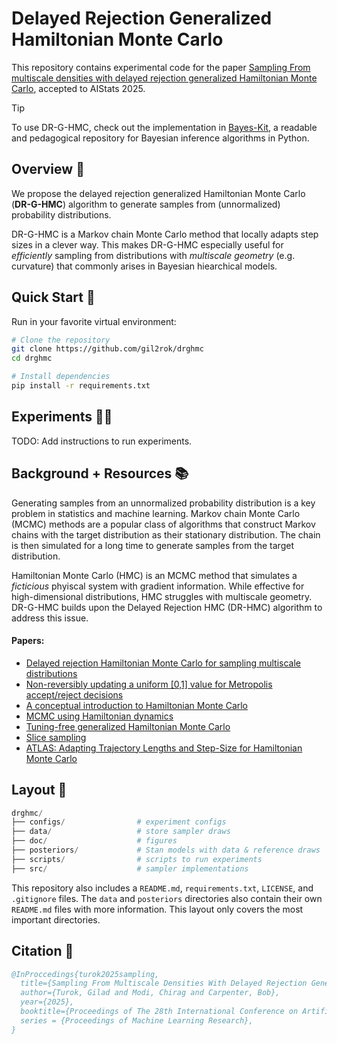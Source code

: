 # Delayed Rejection Generalized Hamiltonian Monte Carlo

This repository contains experimental code for the paper [Sampling From multiscale densities with delayed rejection generalized Hamiltonian Monte Carlo](https://arxiv.org/abs/2406.02741), accepted to AIStats 2025.

> [!TIP]
> To use DR-G-HMC, check out the implementation in [Bayes-Kit](https://github.com/flatironinstitute/bayes-kit/blob/main/bayes_kit/drghmc.py), a readable and pedagogical repository for Bayesian inference algorithms in Python.

## Overview :telescope:

We propose the delayed rejection generalized Hamiltonian Monte Carlo (**DR-G-HMC**) algorithm to generate samples from (unnormalized) probability distributions.

DR-G-HMC is a Markov chain Monte Carlo method that locally adapts step sizes in a clever way. This makes DR-G-HMC especially useful for *efficiently* sampling from distributions with *multiscale geometry* (e.g. curvature) that commonly arises in Bayesian hiearchical models.

## Quick Start :rocket:

Run in your favorite virtual environment:

```bash
# Clone the repository
git clone https://github.com/gil2rok/drghmc
cd drghmc

# Install dependencies
pip install -r requirements.txt
```

## Experiments :scientist:

TODO: Add instructions to run experiments.

## Background + Resources :books:

Generating samples from an unnormalized probability distribution is a key problem in statistics and machine learning. Markov chain Monte Carlo (MCMC) methods are a popular class of algorithms that construct Markov chains with the target distribution as their stationary distribution. The chain is then simulated for a long time to generate samples from the target distribution.

Hamiltonian Monte Carlo (HMC) is an MCMC method that simulates a *ficticious* phyiscal system with gradient information. While effective for high-dimensional distributions, HMC struggles with multiscale geometry. DR-G-HMC builds upon the Delayed Rejection HMC (DR-HMC) algorithm to address this issue.

#### Papers:
- [Delayed rejection Hamiltonian Monte Carlo for sampling multiscale distributions](https://arxiv.org/abs/2110.00610)
- [Non-reversibly updating a uniform [0,1] value for Metropolis accept/reject decisions](https://arxiv.org/abs/2001.11950)
- [A conceptual introduction to Hamiltonian Monte Carlo](https://arxiv.org/pdf/1701.02434.pdf)
- [MCMC using Hamiltonian dynamics](https://arxiv.org/pdf/1206.1901.pdf)
- [Tuning-free generalized Hamiltonian Monte Carlo](https://proceedings.mlr.press/v151/hoffman22a/hoffman22a.pdf)
- [Slice sampling](https://arxiv.org/abs/physics/0009028)
- [ATLAS: Adapting Trajectory Lengths and Step-Size for Hamiltonian Monte Carlo](https://arxiv.org/abs/2410.21587)

## Layout :open_file_folder:

```python
drghmc/
├── configs/                # experiment configs
├── data/                   # store sampler draws
├── doc/                    # figures
├── posteriors/             # Stan models with data & reference draws
├── scripts/                # scripts to run experiments
├── src/                    # sampler implementations
```

This repository also includes a `README.md`, `requirements.txt`, `LICENSE`, and `.gitignore` files. The `data` and `posteriors` directories also contain their own `README.md` files with more information. This layout only covers the most important directories.

## Citation :scroll:

```bibtex
@InProccedings{turok2025sampling,
  title={Sampling From Multiscale Densities With Delayed Rejection Generalized Hamiltonian Monte Carlo},
  author={Turok, Gilad and Modi, Chirag and Carpenter, Bob},
  year={2025},
  booktitle={Proceedings of The 28th International Conference on Artificial Intelligence and Statistics},
  series = {Proceedings of Machine Learning Research},
}
```